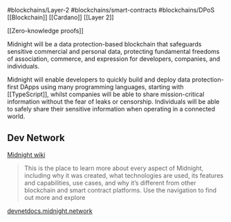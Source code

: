 #blockchains/Layer-2
#blockchains/smart-contracts
#blockchains/DPoS 
[[Blockchain]] [[Cardano]]
[[Layer 2]]

[[Zero-knowledge proofs]]

Midnight will be a data protection-based blockchain that safeguards sensitive commercial and personal data, protecting fundamental freedoms of association, commerce, and expression for developers, companies, and individuals.

Midnight will enable developers to quickly build and deploy data protection-first DApps using many programming languages, starting with [[TypeScript]], whilst companies will be able to share mission-critical information without the fear of leaks or censorship. Individuals will be able to safely share their sensitive information when operating in a connected world.

## Dev Network

[Midnight wiki](https://docs.midnight.network)
> This is the place to learn more about every aspect of Midnight, including why it was created, what technologies are used, its features and capabilities, use cases, and why it’s different from other blockchain and smart contract platforms. Use the navigation to find out more and explore

[devnetdocs.midnight.network](https://devnetdocs.midnight.network)
